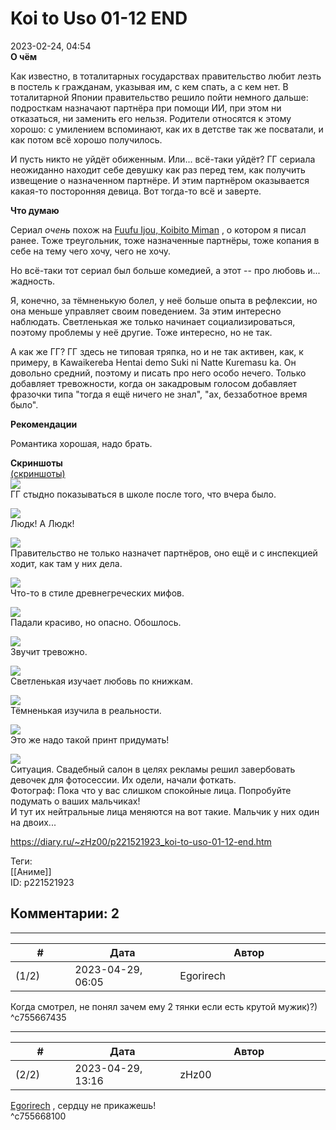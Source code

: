 Koi to Uso 01-12 END
====================

  
2023-02-24, 04:54  
  **О чём**    
   
 Как известно, в тоталитарных государствах правительство любит лезть в постель к гражданам, указывая им, с кем спать, а с кем нет. В тоталитарной Японии правительство решило пойти немного дальше: подросткам назначают партнёра при помощи ИИ, при этом ни отказаться, ни заменить его нельзя. Родители относятся к этому хорошо: с умилением вспоминают, как их в детстве так же посватали, и как потом всё хорошо получилось.   
   
 И пусть никто не уйдёт обиженным. Или... всё-таки уйдёт? ГГ сериала неожиданно находит себе девушку как раз перед тем, как получить извещение о назначенном партнёре. И этим партнёром оказывается какая-то посторонняя девица. Вот тогда-то всё и заверте.   
   
   
  **Что думаю**    
   
 Сериал  *очень*  похож на  [Fuufu Ijou, Koibito Miman](Fuufu%20Ijou,%20Koibito%20Miman%2001-12%20END)  , о котором я писал ранее. Тоже треугольник, тоже назначенные партнёры, тоже копания в себе на тему чего хочу, чего не хочу.   
   
 Но всё-таки тот сериал был больше комедией, а этот -- про любовь и... жадность.   
   
 Я, конечно, за тёмненькую болел, у неё больше опыта в рефлексии, но она меньше управляет своим поведением. За этим интересно наблюдать. Светленькая же только начинает социализироваться, поэтому проблемы у неё другие. Тоже интересно, но не так.   
   
 А как же ГГ? ГГ здесь не типовая тряпка, но и не так активен, как, к примеру, в Kawaikereba Hentai demo Suki ni Natte Kuremasu ka. Он довольно средний, поэтому и писать про него особо нечего. Только добавляет тревожности, когда он закадровым голосом добавляет фразочки типа "тогда я ещё ничего не знал", "ах, беззаботное время было".   
   
  **Рекомендации**    
   
 Романтика хорошая, надо брать.   
   
  **Скриншоты**    
  [(скриншоты)](https://zHz00.diary.ru/p221521923.htm?index=1#linkmore221521923m1)       
  [![](pics/VkIkEl.jpg)](https://yapx.ru/image/VkIkE)    
 ГГ стыдно показываться в школе после того, что вчера было.   
   
  [![](pics/VkIkFl.jpg)](https://yapx.ru/image/VkIkF)    
 Людк! А Людк!   
   
  [![](pics/VkIkGl.jpg)](https://yapx.ru/image/VkIkG)    
 Правительство не только назначет партнёров, оно ещё и с инспекцией ходит, как там у них дела.   
   
  [![](pics/VkIkHl.jpg)](https://yapx.ru/image/VkIkH)    
 Что-то в стиле древнегреческих мифов.   
   
  [![](pics/VkIkJl.jpg)](https://yapx.ru/image/VkIkJ)    
 Падали красиво, но опасно. Обошлось.   
   
  [![](pics/VkIkKl.jpg)](https://yapx.ru/image/VkIkK)    
 Звучит тревожно.   
   
  [![](pics/VkIkDl.jpg)](https://yapx.ru/image/VkIkD)    
 Светленькая изучает любовь по книжкам.   
   
  [![](pics/VkIkLl.jpg)](https://yapx.ru/image/VkIkL)    
 Тёмненькая изучила в реальности.   
   
  [![](pics/VkIkMl.jpg)](https://yapx.ru/image/VkIkM)    
 Это же надо такой принт придумать!   
   
  [![](pics/VkIkNl.jpg)](https://yapx.ru/image/VkIkN)    
 Ситуация. Свадебный салон в целях рекламы решил завербовать девочек для фотосессии. Их одели, начали фоткать.   
 Фотограф: Пока что у вас слишком спокойные лица. Попробуйте подумать о ваших мальчиках!   
 И тут их нейтральные лица меняются на вот такие. Мальчик у них один на двоих...   
   
      
  
<https://diary.ru/~zHz00/p221521923_koi-to-uso-01-12-end.htm>  
  
Теги:  
[[Аниме]]  
ID: p221521923  


Комментарии: 2
--------------

  


---



|         #         |              Дата              |                     Автор                     |           ID           |
| --- | --- | --- | --- |
| (1/2) | 2023-04-29, 06:05 | Egorirech | c755667435 |

  
 Когда смотрел, не понял зачем ему 2 тянки если есть крутой мужик)?)   
 ^c755667435

---



|         #         |              Дата              |                     Автор                     |           ID           |
| --- | --- | --- | --- |
| (2/2) | 2023-04-29, 13:16 | zHz00 | c755668100 |

  
  [Egorirech](https://egorirech.diary.ru)  , сердцу не прикажешь!   
 ^c755668100